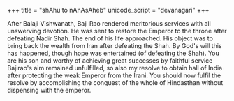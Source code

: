 +++
title = "shAhu to nAnAsAheb"
unicode_script = "devanagari"
+++

After Balaji Vishwanath, Baji Rao rendered meritorious services with all unswerving devotion. He was sent to restore the Emperor to the throne after defeating Nadir Shah. The end of his life approached. His object was to bring back the wealth from Iran after defeating the Shah. By God's will this has happened, though hope was entertained (of defeating the Shah). You are his son and worthy of achieving great successes by faithful service Bajirao's aim remained unfulfilled, so also my resolve to obtain hall of India after protecting the weak Emperor from the Irani. You should now fulfil the resolve by accomplishing the conquest of the whole of Hindasthan without dispensing with the emperor. 